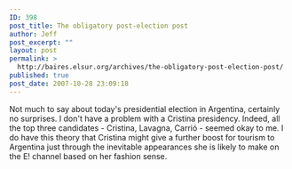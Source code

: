 ```yaml
---
ID: 398
post_title: The obligatory post-election post
author: Jeff
post_excerpt: ""
layout: post
permalink: >
  http://baires.elsur.org/archives/the-obligatory-post-election-post/
published: true
post_date: 2007-10-28 23:09:18
---
```

Not much to say about today's presidential election in Argentina, certainly no surprises. I don't have a problem with a Cristina presidency. Indeed, all the top three candidates - Cristina, Lavagna, Carrió - seemed okay to me. I do have this theory that Cristina might give a further boost for tourism to Argentina just through the inevitable appearances she is likely to make on the E! channel based on her fashion sense.